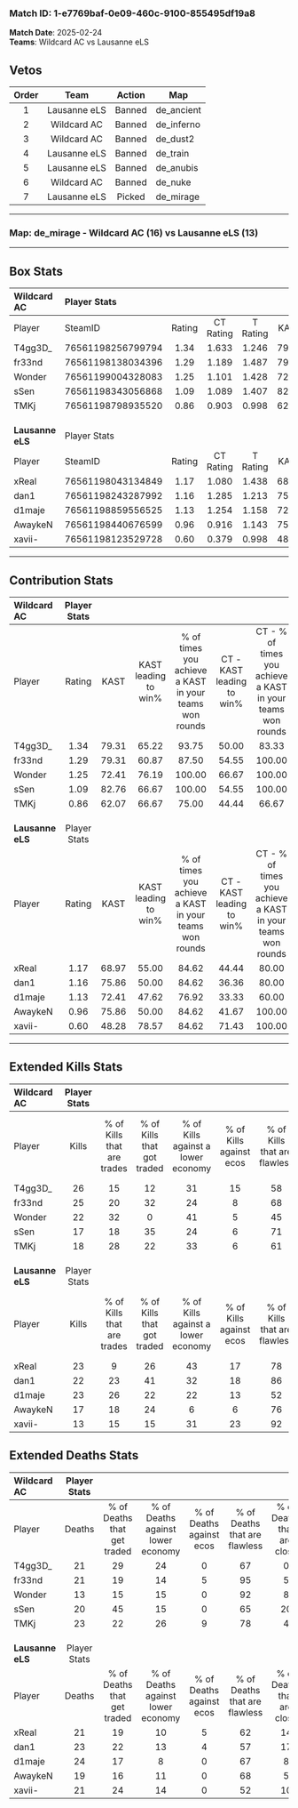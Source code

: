 ### Match ID: 1-e7769baf-0e09-460c-9100-855495df19a8  
**Match Date**: 2025-02-24  
**Teams**: Wildcard AC vs Lausanne eLS  

## Vetos  

| Order | Team | Action | Map |
| :---: | :--: | :----: | --- |
| 1 | Lausanne eLS | Banned | de_ancient |
| 2 | Wildcard AC | Banned | de_inferno |
| 3 | Wildcard AC | Banned | de_dust2 |
| 4 | Lausanne eLS | Banned | de_train |
| 5 | Lausanne eLS | Banned | de_anubis |
| 6 | Wildcard AC | Banned | de_nuke |
| 7 | Lausanne eLS | Picked | de_mirage |

---  

### **Map**: de_mirage - Wildcard AC (16) vs Lausanne eLS (13)  
---  

## Box Stats  

| **Wildcard AC**  | Player Stats      |        |           |          |       |      |       |         |        |      |     |
| :- | :- | :-: | :-: | :-: | :-: | :-: | :-: | :-: | :-: | :-: | :-: |
| Player           | SteamID           | Rating | CT Rating | T Rating | KAST  | ADR  | Kills | Assists | Deaths | K/D  | HS% |
| T4gg3D_          | 76561198256799794 |  1.34  |   1.633   |  1.246   | 79.31 | 88.7 |  26   |    7    |   21   | 1.24 | 46  |
| fr33nd           | 76561198138034396 |  1.29  |   1.189   |  1.487   | 79.31 | 84.8 |  25   |    5    |   21   | 1.19 | 36  |
| Wonder           | 76561199004328083 |  1.25  |   1.101   |  1.428   | 72.41 | 71.2 |  22   |    5    |   13   | 1.69 | 63  |
| sSen             | 76561198343056868 |  1.09  |   1.089   |  1.407   | 82.76 | 76.7 |  17   |   11    |   20   | 0.85 | 58  |
| TMKj             | 76561198798935520 |  0.86  |   0.903   |  0.998   | 62.07 | 65.2 |  18   |    6    |   23   | 0.78 | 77  |
|                  |                   |        |           |          |       |      |       |         |        |      |     |
|                  |                   |        |           |          |       |      |       |         |        |      |     |
|                  |                   |        |           |          |       |      |       |         |        |      |     |
| **Lausanne eLS** | Player Stats      |        |           |          |       |      |       |         |        |      |     |
| Player           | SteamID           | Rating | CT Rating | T Rating | KAST  | ADR  | Kills | Assists | Deaths | K/D  | HS% |
| xReal            | 76561198043134849 |  1.17  |   1.080   |  1.438   | 68.97 | 90.5 |  23   |    5    |   21   | 1.10 | 60  |
| dan1             | 76561198243287992 |  1.16  |   1.285   |  1.213   | 75.86 | 90.4 |  22   |    6    |   23   | 0.96 | 36  |
| d1maje           | 76561198859556525 |  1.13  |   1.254   |  1.158   | 72.41 | 83.4 |  23   |    7    |   24   | 0.96 | 52  |
| AwaykeN          | 76561198440676599 |  0.96  |   0.916   |  1.143   | 75.86 | 56.6 |  17   |    3    |   19   | 0.89 | 23  |
| xavii-           | 76561198123529728 |  0.60  |   0.379   |  0.998   | 48.28 | 55.5 |  13   |    3    |   21   | 0.62 | 46  |
---  

## Contribution Stats  

| **Wildcard AC**  | Player Stats |       |                      |                                                        |                           |                                                             |                          |                                                            |
| :- | :-: | :-: | :-: | :-: | :-: | :-: | :-: | :-: |
| Player           |    Rating    | KAST  | KAST leading to win% | % of times you achieve a KAST in your teams won rounds | CT - KAST leading to win% | CT - % of times you achieve a KAST in your teams won rounds | T - KAST leading to win% | T - % of times you achieve a KAST in your teams won rounds |
| T4gg3D_          |     1.34     | 79.31 |        65.22         |                         93.75                          |           50.00           |                            83.33                            |          76.92           |                           100.00                           |
| fr33nd           |     1.29     | 79.31 |        60.87         |                         87.50                          |           54.55           |                           100.00                            |          66.67           |                           80.00                            |
| Wonder           |     1.25     | 72.41 |        76.19         |                         100.00                         |           66.67           |                           100.00                            |          83.33           |                           100.00                           |
| sSen             |     1.09     | 82.76 |        66.67         |                         100.00                         |           54.55           |                           100.00                            |          76.92           |                           100.00                           |
| TMKj             |     0.86     | 62.07 |        66.67         |                         75.00                          |           44.44           |                            66.67                            |          88.89           |                           80.00                            |
|                  |              |       |                      |                                                        |                           |                                                             |                          |                                                            |
|                  |              |       |                      |                                                        |                           |                                                             |                          |                                                            |
|                  |              |       |                      |                                                        |                           |                                                             |                          |                                                            |
| **Lausanne eLS** | Player Stats |       |                      |                                                        |                           |                                                             |                          |                                                            |
| Player           |    Rating    | KAST  | KAST leading to win% | % of times you achieve a KAST in your teams won rounds | CT - KAST leading to win% | CT - % of times you achieve a KAST in your teams won rounds | T - KAST leading to win% | T - % of times you achieve a KAST in your teams won rounds |
| xReal            |     1.17     | 68.97 |        55.00         |                         84.62                          |           44.44           |                            80.00                            |          63.64           |                           87.50                            |
| dan1             |     1.16     | 75.86 |        50.00         |                         84.62                          |           36.36           |                            80.00                            |          63.64           |                           87.50                            |
| d1maje           |     1.13     | 72.41 |        47.62         |                         76.92                          |           33.33           |                            60.00                            |          58.33           |                           87.50                            |
| AwaykeN          |     0.96     | 75.86 |        50.00         |                         84.62                          |           41.67           |                           100.00                            |          60.00           |                           75.00                            |
| xavii-           |     0.60     | 48.28 |        78.57         |                         84.62                          |           71.43           |                           100.00                            |          85.71           |                           75.00                            |
---  

## Extended Kills Stats  

| **Wildcard AC**  | Player Stats |                            |                            |                                    |                         |                              |                                 |                                       |                    |           |
| :- | :-: | :-: | :-: | :-: | :-: | :-: | :-: | :-: | :-: | :-: |
| Player           |    Kills     | % of Kills that are trades | % of Kills that got traded | % of Kills against a lower economy | % of Kills against ecos | % of Kills that are flawless | % of Kills that are close duels | % of Kills that are assisted by flash | Pistol Round Kills | AWP Kills |
| T4gg3D_          |      26      |             15             |             12             |                 31                 |           15            |              58              |                8                |                   0                   |         0          |     3     |
| fr33nd           |      25      |             20             |             32             |                 24                 |            8            |              68              |                0                |                   0                   |         14         |     4     |
| Wonder           |      22      |             32             |             0              |                 41                 |            5            |              45              |               27                |                   0                   |         0          |     0     |
| sSen             |      17      |             18             |             35             |                 24                 |            6            |              71              |               12                |                  12                   |         0          |     2     |
| TMKj             |      18      |             28             |             22             |                 33                 |            6            |              61              |               11                |                   6                   |         0          |     0     |
|                  |              |                            |                            |                                    |                         |                              |                                 |                                       |                    |           |
|                  |              |                            |                            |                                    |                         |                              |                                 |                                       |                    |           |
|                  |              |                            |                            |                                    |                         |                              |                                 |                                       |                    |           |
| **Lausanne eLS** | Player Stats |                            |                            |                                    |                         |                              |                                 |                                       |                    |           |
| Player           |    Kills     | % of Kills that are trades | % of Kills that got traded | % of Kills against a lower economy | % of Kills against ecos | % of Kills that are flawless | % of Kills that are close duels | % of Kills that are assisted by flash | Pistol Round Kills | AWP Kills |
| xReal            |      23      |             9              |             26             |                 43                 |           17            |              78              |                4                |                   4                   |         0          |     0     |
| dan1             |      22      |             23             |             41             |                 32                 |           18            |              86              |                5                |                   5                   |         0          |     1     |
| d1maje           |      23      |             26             |             22             |                 22                 |           13            |              52              |                9                |                   0                   |         0          |     4     |
| AwaykeN          |      17      |             18             |             24             |                 6                  |            6            |              76              |               18                |                   0                   |         8          |     2     |
| xavii-           |      13      |             15             |             15             |                 31                 |           23            |              92              |                0                |                   8                   |         0          |     1     |
## Extended Deaths Stats  

| **Wildcard AC**  | Player Stats |                             |                                   |                          |                               |                            |                           |               |
| :- | :-: | :-: | :-: | :-: | :-: | :-: | :-: | :-: |
| Player           |    Deaths    | % of Deaths that get traded | % of Deaths against lower economy | % of Deaths against ecos | % of Deaths that are flawless | % of Deaths that are close | % of Deaths while blinded | Deaths to AWP |
| T4gg3D_          |      21      |             29              |                24                 |            0             |              67               |             0              |             0             |       3       |
| fr33nd           |      21      |             19              |                14                 |            5             |              95               |             5              |             0             |       1       |
| Wonder           |      13      |             15              |                15                 |            0             |              92               |             8              |             0             |       1       |
| sSen             |      20      |             45              |                15                 |            0             |              65               |             20             |            10             |       1       |
| TMKj             |      23      |             22              |                26                 |            9             |              78               |             4              |             4             |       2       |
|                  |              |                             |                                   |                          |                               |                            |                           |               |
|                  |              |                             |                                   |                          |                               |                            |                           |               |
|                  |              |                             |                                   |                          |                               |                            |                           |               |
| **Lausanne eLS** | Player Stats |                             |                                   |                          |                               |                            |                           |               |
| Player           |    Deaths    | % of Deaths that get traded | % of Deaths against lower economy | % of Deaths against ecos | % of Deaths that are flawless | % of Deaths that are close | % of Deaths while blinded | Deaths to AWP |
| xReal            |      21      |             19              |                10                 |            5             |              62               |             14             |             0             |       3       |
| dan1             |      23      |             22              |                13                 |            4             |              57               |             17             |             0             |       4       |
| d1maje           |      24      |             17              |                 8                 |            0             |              67               |             8              |             8             |       4       |
| AwaykeN          |      19      |             16              |                11                 |            0             |              68               |             5              |             0             |       2       |
| xavii-           |      21      |             24              |                14                 |            0             |              52               |             10             |             5             |       1       |
